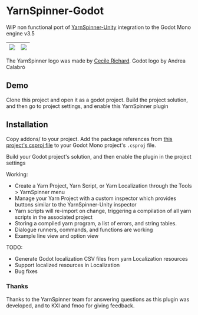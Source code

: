 # YarnSpinner-Godot
WIP non functional port of [YarnSpinner-Unity](https://github.com/YarnSpinnerTool/YarnSpinner-Unity) integration to the Godot Mono engine v3.5


| ![](./addons/YarnSpinnerGodot/Editor/Icons/YarnSpinnerLogo.png) | ![](./Godot_icon.png) |
|-----------------------------------------------------------------|-----------------------|

The YarnSpinner logo was made by [Cecile Richard](https://www.cecile-richard.com/).
Godot logo by Andrea Calabró

## Demo

Clone this project and open it as a godot project. Build the project solution, and then go to project settings,
and enable this YarnSpinner plugin

## Installation

Copy addons/ to your project. Add the package references from [this project's csproj file](./YarnSpinner-Godot.csproj) to your Godot Mono project's `.csproj` file.

Build your Godot project's solution, and then enable the plugin in the project settings

Working:
* Create a Yarn Project, Yarn Script, or Yarn Localization through the Tools > YarnSpinner menu
* Manage your Yarn Project with a custom inspector which provides buttons similar to the YarnSpinner-Unity inspector
* Yarn scripts will re-import on change, triggering a compilation of all yarn scripts in the associated project
* Storing a compiled yarn program, a list of errors, and string tables.
* Dialogue runners, commands, and functions are working
* Example line view and option view 

TODO:
* Generate Godot localization CSV files from yarn Localization resources
* Support localized resources in Localization
* Bug fixes

### Thanks

Thanks to the YarnSpinner team for answering questions as this plugin was developed, and to KXI and fmoo for giving feedback.